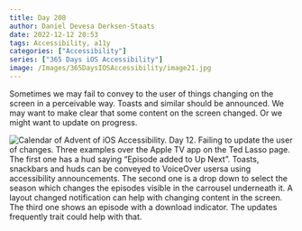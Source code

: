 ```yaml
---
title: Day 208
author: Daniel Devesa Derksen-Staats
date: 2022-12-12 20:53
tags: Accessibility, a11y
categories: ["Accessibility"]
series: ["365 Days iOS Accessibility"]
image: /Images/365DaysIOSAccessibility/image21.jpg
---
```


Sometimes we may fail to convey to the user of things changing on the screen in a perceivable way. Toasts and similar should be announced. We may want to make clear that some content on the screen changed. Or we might want to update on progress.

![Calendar of Advent of iOS Accessibility. Day 12. Failing to update the user of changes. Three examples over the Apple TV app on the Ted Lasso page. The first one has a hud saying “Episode added to Up Next”. Toasts, snackbars and huds can be conveyed to VoiceOver usersa using accessibility announcements. The second one is a drop down to select the season which changes the episodes visible in the carrousel underneath it. A layout changed notification can help with changing content in the screen. The third one shows an episode with a download indicator. The updates frequently trait could help with that.](/Images/365DaysIOSAccessibility/image21.jpg)